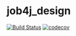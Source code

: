 # job4j_design
[![Build Status](https://app.travis-ci.com/PopovMS/job4j_design.svg?branch=master)](https://app.travis-ci.com/PopovMS/job4j_design)
[![codecov](https://codecov.io/gh/PopovMS/job4j_design/branch/master/graph/badge.svg?token=TARM3NW69T)](https://codecov.io/gh/PopovMS/job4j_design)